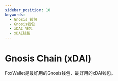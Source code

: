 ```yaml
---
sidebar_position: 10
keywords:
  - Gnosis 钱包
  - Gnosis钱包
  - xDAI 钱包
  - xDAI钱包
---
```


# Gnosis Chain (xDAI)

FoxWallet是最好用的Gnosis钱包，最好用的xDAI钱包。